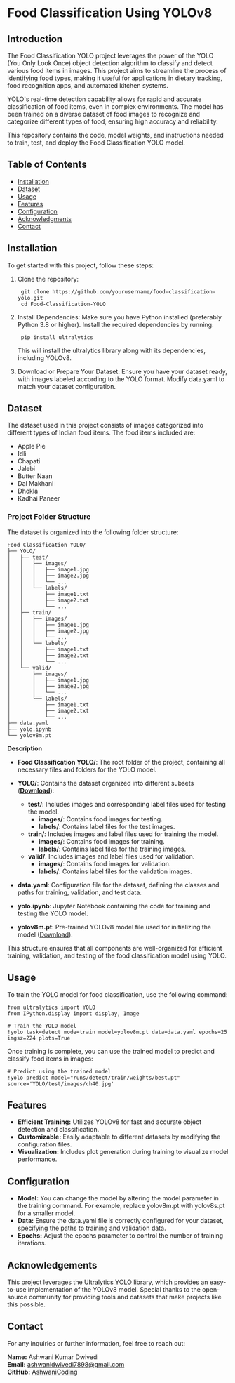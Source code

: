 # Food Classification Using YOLOv8

## Introduction

The Food Classification YOLO project leverages the power of the YOLO (You Only Look Once) object detection algorithm to classify and detect various food items in images. This project aims to streamline the process of identifying food types, making it useful for applications in dietary tracking, food recognition apps, and automated kitchen systems.

YOLO's real-time detection capability allows for rapid and accurate classification of food items, even in complex environments. The model has been trained on a diverse dataset of food images to recognize and categorize different types of food, ensuring high accuracy and reliability.

This repository contains the code, model weights, and instructions needed to train, test, and deploy the Food Classification YOLO model.

## Table of Contents
- [Installation](#installation)
- [Dataset](#dataset)
- [Usage](#usage)
- [Features](#features)
- [Configuration](#configuration)
- [Acknowledgments](#acknowledgments)
- [Contact](#contact)

## Installation

To get started with this project, follow these steps:

1. Clone the repository:

        git clone https://github.com/yourusername/food-classification-yolo.git
        cd Food-Classification-YOLO


2. Install Dependencies:
   Make sure you have Python installed (preferably Python 3.8 or higher). Install the required dependencies by running:

        pip install ultralytics

    This will install the ultralytics library along with its dependencies, including YOLOv8.

3. Download or Prepare Your Dataset:
   Ensure you have your dataset ready, with images labeled according to the YOLO format. Modify data.yaml to match your dataset configuration.

## Dataset

 The dataset used in this project consists of images categorized into different types of Indian food items. The food items included are:

 - Apple Pie
 - Idli
 - Chapati
 - Jalebi
 - Butter Naan
 - Dal Makhani
 - Dhokla
 - Kadhai Paneer

 ### Project Folder Structure

  The dataset is organized into the following folder structure:
  ```
Food Classification YOLO/
├── YOLO/
│   ├── test/
│   │   ├── images/
│   │   │   ├── image1.jpg
│   │   │   ├── image2.jpg
│   │   │   └── ...
│   │   └── labels/
│   │       ├── image1.txt
│   │       ├── image2.txt
│   │       └── ...
│   ├── train/
│   │   ├── images/
│   │   │   ├── image1.jpg
│   │   │   ├── image2.jpg
│   │   │   └── ...
│   │   └── labels/
│   │       ├── image1.txt
│   │       ├── image2.txt
│   │       └── ...
│   └── valid/
│       ├── images/
│       │   ├── image1.jpg
│       │   ├── image2.jpg
│       │   └── ...
│       └── labels/
│           ├── image1.txt
│           ├── image2.txt
│           └── ...
├── data.yaml
├── yolo.ipynb
└── yolov8m.pt
```

 **Description**

- **Food Classification YOLO/**: The root folder of the project, containing all necessary files and folders for the YOLO model.
  
- **YOLO/**: Contains the dataset organized into different subsets ([**Download**](https://drive.google.com/drive/folders/1xXFvhGCkcrFYWya74-50FxtzEnnSeq2M?usp=drive_link)):
  - **test/**: Includes images and corresponding label files used for testing the model.
    - **images/**: Contains food images for testing.
    - **labels/**: Contains label files for the test images.
  - **train/**: Includes images and label files used for training the model.
    - **images/**: Contains food images for training.
    - **labels/**: Contains label files for the training images.
  - **valid/**: Includes images and label files used for validation.
    - **images/**: Contains food images for validation.
    - **labels/**: Contains label files for the validation images.

    

- **data.yaml**: Configuration file for the dataset, defining the classes and paths for training, validation, and test data.

- **yolo.ipynb**: Jupyter Notebook containing the code for training and testing the YOLO model.

- **yolov8m.pt**: Pre-trained YOLOv8 model file used for initializing the model ([Download](https://github.com/ultralytics/assets/releases/download/v8.2.0/yolov8m.pt)).

This structure ensures that all components are well-organized for efficient training, validation, and testing of the food classification model using YOLO.
  
        

## Usage

  To train the YOLO model for food classification, use the following command:

    from ultralytics import YOLO
    from IPython.display import display, Image

    # Train the YOLO model
    !yolo task=detect mode=train model=yolov8m.pt data=data.yaml epochs=25 imgsz=224 plots=True


  Once training is complete, you can use the trained model to predict and classify food items in images:

    # Predict using the trained model
    !yolo predict model="runs/detect/train/weights/best.pt" source='YOLO/test/images/ch40.jpg'


## Features

  - **Efficient Training:** Utilizes YOLOv8 for fast and accurate object detection and classification.  
  - **Customizable:** Easily adaptable to different datasets by modifying the configuration files.  
  - **Visualization:** Includes plot generation during training to visualize model performance.  

## Configuration

  - **Model:** You can change the model by altering the model parameter in the training command. For example, replace yolov8m.pt with yolov8s.pt for a smaller model.  
  - **Data:** Ensure the data.yaml file is correctly configured for your dataset, specifying the paths to training and validation data.  
  - **Epochs:** Adjust the epochs parameter to control the number of training iterations.  

## Acknowledgements

  This project leverages the [Ultralytics YOLO](https://ultralytics.com/) library, which provides an easy-to-use implementation of the YOLOv8 model. Special thanks to the open-source    community for providing tools and datasets that make projects like this possible.

## Contact

For any inquiries or further information, feel free to reach out:

**Name:** Ashwani Kumar Dwivedi  
**Email:** ashwanidwivedi7898@gmail.com  
**GitHub:** [AshwaniCoding](https://github.com/AshwaniCoding)  
